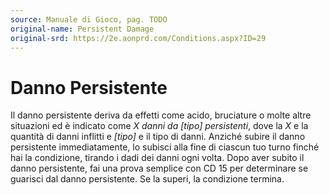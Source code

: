 ```yaml
---
source: Manuale di Gioco, pag. TODO
original-name: Persistent Damage
original-srd: https://2e.aonprd.com/Conditions.aspx?ID=29
---
```


# Danno Persistente

Il danno persistente deriva da effetti come acido, bruciature o molte altre
situazioni ed è indicato come _X danni da \[tipo] persistenti_, dove la _X_ e la
quantità di danni inflitti e _\[tipo]_ e il tipo di danni. Anziché subire il
danno persistente immediatamente, lo subisci alla fine di ciascun tuo turno
finché hai la condizione, tirando i dadi dei danni ogni volta. Dopo aver subito
il danno persistente, fai una prova semplice con CD 15 per determinare se
guarisci dal danno persistente. Se la superi, la condizione termina.
